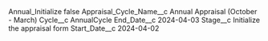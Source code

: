 <?xml version="1.0" encoding="UTF-8"?>
<CustomMetadata xmlns="http://soap.sforce.com/2006/04/metadata" xmlns:xsi="http://www.w3.org/2001/XMLSchema-instance" xmlns:xsd="http://www.w3.org/2001/XMLSchema">
    <label>Annual_Initialize</label>
    <protected>false</protected>
    <values>
        <field>Appraisal_Cycle_Name__c</field>
        <value xsi:type="xsd:string">Annual Appraisal (October - March)</value>
    </values>
    <values>
        <field>Cycle__c</field>
        <value xsi:type="xsd:string">AnnualCycle</value>
    </values>
    <values>
        <field>End_Date__c</field>
        <value xsi:type="xsd:date">2024-04-03</value>
    </values>
    <values>
        <field>Stage__c</field>
        <value xsi:type="xsd:string">Initialize the appraisal form</value>
    </values>
    <values>
        <field>Start_Date__c</field>
        <value xsi:type="xsd:date">2024-04-02</value>
    </values>
</CustomMetadata>
